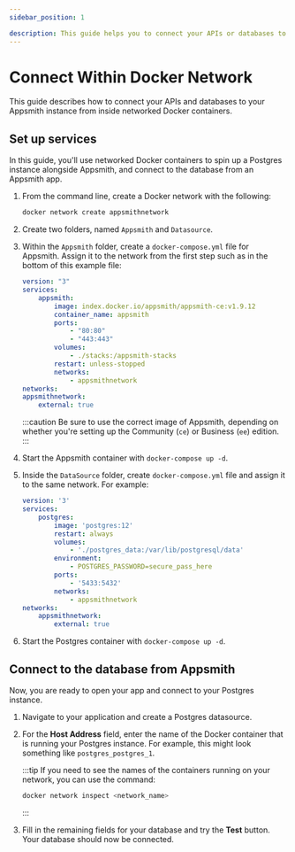 ```yaml
---
sidebar_position: 1

description: This guide helps you to connect your APIs or databases to your Appsmith instance from inside networked Docker containers.
---
```


# Connect Within Docker Network

This guide describes how to connect your APIs and databases to your Appsmith instance from inside networked Docker containers.

## Set up services

In this guide, you'll use networked Docker containers to spin up a Postgres instance alongside Appsmith, and connect to the database from an Appsmith app.

1. From the command line, create a Docker network with the following:

    ```bash
    docker network create appsmithnetwork
    ```

1. Create two folders, named `Appsmith` and `Datasource`.

1. Within the `Appsmith` folder, create a `docker-compose.yml` file for Appsmith. Assign it to the network from the first step such as in the bottom of this example file:

    ```yaml
    version: "3"
    services:
        appsmith:
            image: index.docker.io/appsmith/appsmith-ce:v1.9.12
            container_name: appsmith
            ports:
                - "80:80"
                - "443:443"
            volumes:
                - ./stacks:/appsmith-stacks
            restart: unless-stopped
            networks:
                - appsmithnetwork
    networks:
    appsmithnetwork:
        external: true
    ```

    :::caution
    Be sure to use the correct image of Appsmith, depending on whether you're setting up the Community (`ce`) or Business (`ee`) edition.
    :::

1. Start the Appsmith container with `docker-compose up -d`.

1. Inside the `DataSource` folder, create `docker-compose.yml` file and assign it to the same network. For example:

    ```yaml
    version: '3'
    services:
        postgres:
            image: 'postgres:12'
            restart: always
            volumes:
                - './postgres_data:/var/lib/postgresql/data'
            environment:
                - POSTGRES_PASSWORD=secure_pass_here
            ports:
                - '5433:5432'
            networks:
                - appsmithnetwork
    networks:
        appsmithnetwork:
            external: true
    ```

1. Start the Postgres container with `docker-compose up -d`.

## Connect to the database from Appsmith

Now, you are ready to open your app and connect to your Postgres instance.

1. Navigate to your application and create a Postgres datasource.

1. For the **Host Address** field, enter the name of the Docker container that is running your Postgres instance. For example, this might look something like `postgres_postgres_1`.

    :::tip
    If you need to see the names of the containers running on your network, you can use the command:

    ```bash
    docker network inspect <network_name>
    ```
    :::

1. Fill in the remaining fields for your database and try the **Test** button. Your database should now be connected.

